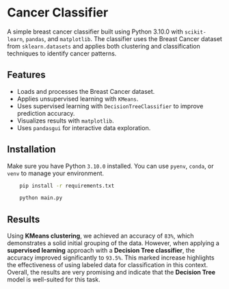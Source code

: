 # Cancer Classifier

A simple breast cancer classifier built using Python 3.10.0 with `scikit-learn`, `pandas`, and `matplotlib`. The classifier uses the Breast Cancer dataset from `sklearn.datasets` and applies both clustering and classification techniques to identify cancer patterns.

## Features

- Loads and processes the Breast Cancer dataset.
- Applies unsupervised learning with `KMeans`.
- Uses supervised learning with `DecisionTreeClassifier` to improve prediction accuracy.
- Visualizes results with `matplotlib`.
- Uses `pandasgui` for interactive data exploration.

## Installation

Make sure you have Python `3.10.0` installed. You can use `pyenv`, `conda`, or `venv` to manage your environment.

```bash
    pip install -r requirements.txt
```

```bash
    python main.py
```

## Results

Using **KMeans clustering**, we achieved an accuracy of `83%`, which demonstrates a solid initial grouping of the data. However, when applying a **supervised learning** approach with a **Decision Tree classifier**, the accuracy improved significantly to `93.5%`. This marked increase highlights the effectiveness of using labeled data for classification in this context. Overall, the results are very promising and indicate that the **Decision Tree** model is well-suited for this task.
